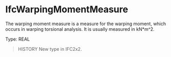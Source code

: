# IfcWarpingMomentMeasure

The warping moment measure is a measure for the warping moment, which occurs in warping torsional analysis. It is usually measured in kN\*m\^2.
<!-- end of short definition -->


Type: REAL

> HISTORY New type in IFC2x2.
